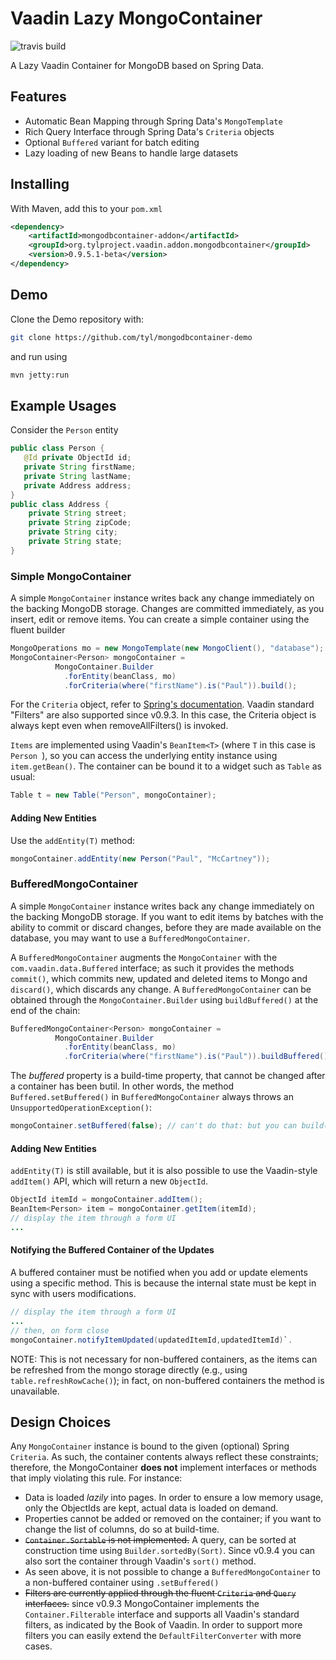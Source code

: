 # Vaadin Lazy MongoContainer

![travis build](https://api.travis-ci.org/tyl/mongodbcontainer-addon.svg)

A Lazy Vaadin Container for MongoDB based on Spring Data.

## Features

- Automatic Bean Mapping through Spring Data's `MongoTemplate` 
- Rich Query Interface through Spring Data's `Criteria` objects
- Optional `Buffered` variant for batch editing
- Lazy loading of new Beans to handle large datasets 


## Installing

With Maven, add this to your `pom.xml`

```xml
<dependency>
    <artifactId>mongodbcontainer-addon</artifactId>
    <groupId>org.tylproject.vaadin.addon.mongodbcontainer</groupId>
    <version>0.9.5.1-beta</version>
</dependency>
```

## Demo

Clone the Demo repository with: 

```bash
git clone https://github.com/tyl/mongodbcontainer-demo
```

and run using


```bash
mvn jetty:run
```


## Example Usages

Consider the `Person` entity 

```java
public class Person {
   @Id private ObjectId id;
   private String firstName;
   private String lastName; 
   private Address address;
}
public class Address {
    private String street;
    private String zipCode;
    private String city;
    private String state;
}
```

### Simple MongoContainer

A simple `MongoContainer` instance writes back any change immediately on the backing MongoDB storage. Changes are committed immediately, as you insert, edit or remove items. You can create a simple container using the fluent builder

```java
MongoOperations mo = new MongoTemplate(new MongoClient(), "database");
MongoContainer<Person> mongoContainer = 
		  MongoContainer.Builder
		    .forEntity(beanClass, mo)
		    .forCriteria(where("firstName").is("Paul")).build();
```

For the `Criteria` object, refer to [Spring's documentation](http://docs.spring.io/spring-data/mongodb/docs/current/reference/html/). Vaadin standard "Filters" are also supported since v0.9.3. In this case, the Criteria object is always kept even when removeAllFilters() is invoked.

`Items` are implemented using Vaadin's `BeanItem<T>` (where `T` in this case is `Person `), so you can access the underlying entity instance using `item.getBean()`.
The container can be bound it to a widget such as `Table` as usual:

```java
Table t = new Table("Person", mongoContainer);
```

#### Adding New Entities

Use the `addEntity(T)` method:

```java
mongoContainer.addEntity(new Person("Paul", "McCartney"));
```

### BufferedMongoContainer

A simple `MongoContainer` instance writes back any change immediately on the backing MongoDB storage. If you want to edit items by batches with the ability to commit or discard changes, before they are made available on the database, you may want to use a `BufferedMongoContainer`.

A `BufferedMongoContainer` augments the `MongoContainer` with the `com.vaadin.data.Buffered` interface; as such it provides the methods `commit()`, which commits new, updated and deleted items to Mongo and `discard()`, which discards any change.
A `BufferedMongoContainer` can be obtained through the `MongoContainer.Builder` using `buildBuffered()` at the end of the chain:

```java
BufferedMongoContainer<Person> mongoContainer = 
		  MongoContainer.Builder
		    .forEntity(beanClass, mo)
		    .forCriteria(where("firstName").is("Paul")).buildBuffered();
```

The *buffered* property is a build-time property, that cannot be changed after a container has been butil. In other words, the method
`Buffered.setBuffered()` in `BufferedMongoContainer` always throws an `UnsupportedOperationException()`:

```java
mongoContainer.setBuffered(false); // can't do that: but you can build() a non-buffered container
```

#### Adding New Entities

`addEntity(T)` is still available, but it is also possible to use the Vaadin-style `addItem()` API, which will return a new `ObjectId`.

```java
ObjectId itemId = mongoContainer.addItem();
BeanItem<Person> item = mongoContainer.getItem(itemId);
// display the item through a form UI
...
```
#### Notifying the Buffered Container of the Updates

A buffered container must be notified when you add or update elements using a specific method. This is because the internal state must be kept in sync with users modifications. 

```java
// display the item through a form UI
...
// then, on form close
mongoContainer.notifyItemUpdated(updatedItemId,updatedItemId)`.
```
NOTE: This is not necessary for non-buffered containers, as the items can be refreshed from the mongo storage directly (e.g., using `table.refreshRowCache()`); in fact, on non-buffered containers the method is unavailable.


## Design Choices 

Any `MongoContainer` instance is bound to the given (optional) Spring `Criteria`. As such, the container contents always reflect these constraints; therefore, the MongoContainer **does not** implement interfaces or methods that imply violating this rule. For instance:

- Data is loaded *lazily* into pages. In order to ensure a low memory usage, only the ObjectIds are kept, actual data is loaded on demand.
- Properties cannot be added or removed on the container; if you want to change the list of columns, do so at build-time.
- ~~`Container.Sortable` is not implemented.~~ A query, can be sorted at construction time using `Builder.sortedBy(Sort)`. Since v0.9.4 you can also sort the container through Vaadin's `sort()` method. 
- As seen above, it is not possible to change a `BufferedMongoContainer` to a non-buffered container using `.setBuffered()`
- ~~Filters are currently applied through the fluent `Criteria` and `Query` interfaces.~~ since v0.9.3 MongoContainer implements the `Container.Filterable` interface and supports all Vaadin's standard filters, as indicated by the Book of Vaadin. In order to support more filters you can easily extend the `DefaultFilterConverter` with more cases.


